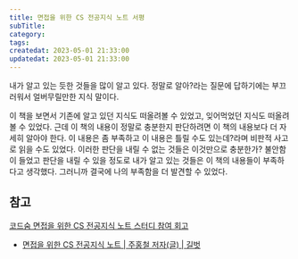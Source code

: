 ```yaml
---
title: 면접을 위한 CS 전공지식 노트 서평
subTitle:
category:
tags:
createdat: 2023-05-01 21:33:00
updatedat: 2023-05-01 21:33:00
---
```


내가 알고 있는 듯한 것들을 많이 알고 있다.
정말로 알아?라는 질문에 답하기에는 부끄러워서 얼버무릴만한 지식 말이다.

이 책을 보면서 기존에 알고 있던 지식도 떠올려볼 수 있었고, 잊어먹었던 지식도
떠올려볼 수 있었다. 근데 이 책의 내용이 정말로 충분한지 판단하려면 이 책의
내용보다 더 자세히 알아야 한다. 이 내용은 좀 부족하고 이 내용은 틀릴 수도
있는데?라며 비판적 사고로 읽을 수도 있었다. 이러한 판단을 내릴 수 없는 것들은
이것만으로 충분한가? 불안함이 들었고 판단을 내릴 수 있을 정도로 내가 알고 있는
것들은 이 책의 내용들이 부족하다고 생각했다.
그러니까 결국에 나의 부족함을 더 발견할 수 있었다.

## 참고

[코드숨 면접을 위한 CS 전공지식 노트 스터디 참여 회고](https://hannut91.github.io/retrospective/codesoom/cs-major-knowledge-notes)
- [면접을 위한 CS 전공지식 노트 \| 주홍철 저자(글) \| 길벗](https://product.kyobobook.co.kr/detail/S000001834833)
